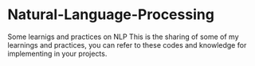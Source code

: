 # Natural-Language-Processing
Some learnigs and practices on NLP
This is the sharing of some of my learnings and practices, you can refer to these codes and knowledge for implementing in your projects. 

